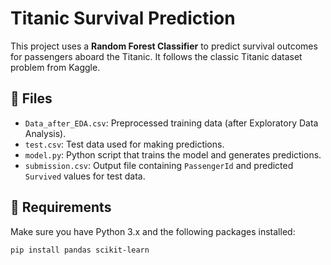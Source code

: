 # Titanic Survival Prediction

This project uses a **Random Forest Classifier** to predict survival outcomes for passengers aboard the Titanic. It follows the classic Titanic dataset problem from Kaggle.

## 📁 Files

- `Data_after_EDA.csv`: Preprocessed training data (after Exploratory Data Analysis).
- `test.csv`: Test data used for making predictions.
- `model.py`: Python script that trains the model and generates predictions.
- `submission.csv`: Output file containing `PassengerId` and predicted `Survived` values for test data.

## 🔧 Requirements

Make sure you have Python 3.x and the following packages installed:

```bash
pip install pandas scikit-learn
